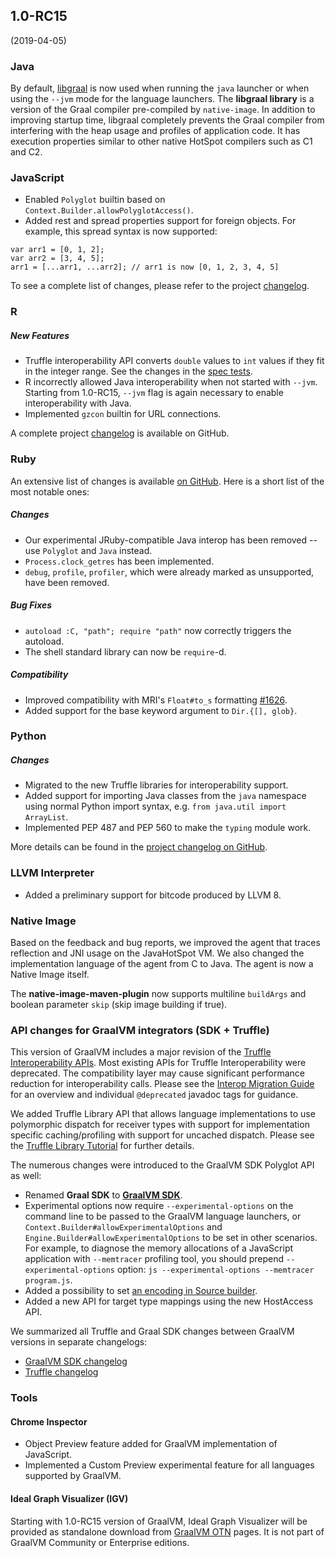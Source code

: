 ## 1.0-RC15
(2019-04-05)

### Java

By default,
[libgraal](https://github.com/oracle/graal/tree/master/compiler#libgraal) is now
used when running the `java` launcher or when using the `--jvm` mode for the
language launchers. The **libgraal library** is a version of the Graal compiler
pre-compiled by `native-image`. In addition to improving startup time, libgraal
completely prevents the Graal compiler from interfering with the heap usage and
profiles of application code. It has execution properties similar to other
native HotSpot compilers such as C1 and C2.

### JavaScript

* Enabled `Polyglot` builtin based on `Context.Builder.allowPolyglotAccess()`.
* Added rest and spread properties support for foreign objects. For example, this spread syntax is now supported:
```
var arr1 = [0, 1, 2];
var arr2 = [3, 4, 5];
arr1 = [...arr1, ...arr2]; // arr1 is now [0, 1, 2, 3, 4, 5]
```

To see a complete list of changes, please refer to the project [changelog](https://github.com/graalvm/graaljs/blob/master/CHANGELOG.md#version-100-rc15).

### R

##### New Features

* Truffle interoperability API converts `double` values to `int` values if they
fit in the integer range. See the changes in the [spec
tests](https://github.com/oracle/fastr/commit/e08e2b19571479dddb6167d9a1d492a14cb4c7b2#diff-c842fa11097793b19bd410589c36af99).
* R incorrectly allowed Java interoperability when not started with `--jvm`.
Starting from 1.0-RC15, `--jvm` flag is again necessary to enable interoperability with Java.
* Implemented `gzcon` builtin for URL connections.

A complete project [changelog](https://github.com/oracle/fastr/blob/master/CHANGELOG.md#10-rc-15)  is available on GitHub.

### Ruby

An extensive list of changes is available [on GitHub](https://github.com/oracle/truffleruby/blob/master/CHANGELOG.md#10-rc-15).
Here is a short list of the most notable ones:

##### Changes
* Our experimental JRuby-compatible Java interop has been removed -- use `Polyglot` and `Java` instead.
* `Process.clock_getres` has been implemented.
* `debug`, `profile`, `profiler`, which were already marked as unsupported, have been removed.

##### Bug Fixes
* `autoload :C, "path"; require "path"` now correctly triggers the autoload.
* The shell standard library can now be `require`-d.

##### Compatibility
* Improved compatibility with MRI's `Float#to_s` formatting [#1626](https://github.com/oracle/truffleruby/issues/1626).
* Added support for the base keyword argument to `Dir.{[], glob}`.


### Python

##### Changes
* Migrated to the new Truffle libraries for interoperability support.
* Added support for importing Java classes from the `java` namespace using normal Python import syntax, e.g. `from java.util import ArrayList`.
* Implemented PEP 487 and PEP 560 to make the `typing` module work.

More details can be found in the [project changelog on GitHub](https://github.com/graalvm/graalpython/blob/master/CHANGELOG.md#version-100-rc15).

### LLVM Interpreter

* Added  a preliminary support for bitcode produced by LLVM 8.

### Native Image

Based on the feedback and bug reports, we improved the agent that traces reflection
and JNI usage on the JavaHotSpot VM. We also changed the implementation language
of the agent from C to Java. The agent is now a Native Image itself.

The **native-image-maven-plugin** now supports multiline `buildArgs` and
boolean parameter `skip` (skip image building if true).

### API changes for GraalVM integrators (SDK + Truffle)

This version of GraalVM includes a major revision of the [Truffle
Interoperability
APIs](https://www.graalvm.org/truffle/javadoc/com/oracle/truffle/api/interop/package-summary.html).
Most existing APIs for Truffle Interoperability were deprecated. The
compatibility layer may cause significant performance reduction for
interoperability calls. Please see the [Interop Migration
Guide](https://github.com/oracle/graal/blob/master/truffle/docs/InteropMigration.md)
for an overview and individual `@deprecated` javadoc tags for guidance.

We added Truffle Library API that allows language implementations to use
polymorphic dispatch for receiver types with support for implementation specific
caching/profiling with support for uncached dispatch. Please see the [Truffle
Library
Tutorial](https://github.com/oracle/graal/blob/master/truffle/docs/TruffleLibraries.md)
for further details.


The numerous changes were introduced to the GraalVM SDK Polyglot API as well:

* Renamed **Graal SDK** to [**GraalVM SDK**](https://www.graalvm.org/sdk/javadoc/).
* Experimental options now require `--experimental-options` on the command line to
be passed to the GraalVM language launchers, or
`Context.Builder#allowExperimentalOptions` and
`Engine.Builder#allowExperimentalOptions` to be set in other scenarios.
For example, to diagnose the memory allocations of a JavaScript application with `--memtracer` profiling tool,
you should prepend `--experimental-options` option:
`js --experimental-options --memtracer program.js`.
* Added a possibility to set [an encoding in Source builder](https://www.graalvm.org/sdk/javadoc/org/graalvm/polyglot/Source.Builder.html#encoding-java.nio.charset.Charset-).
* Added a new API for target type mappings using the new HostAccess API.

We summarized all Truffle and Graal SDK changes between GraalVM versions in separate changelogs:

- [GraalVM SDK changelog](https://github.com/oracle/graal/blob/master/sdk/CHANGELOG.md#version-100-rc15)
- [Truffle changelog](https://github.com/oracle/graal/blob/master/truffle/CHANGELOG.md#version-100-rc15)

### Tools

#### Chrome Inspector

* Object Preview feature added for GraalVM implementation of JavaScript.
* Implemented a Custom Preview experimental feature for all languages supported by GraalVM.

#### Ideal Graph Visualizer (IGV)

Starting with 1.0-RC15 version of GraalVM, Ideal Graph Visualizer will be
provided as standalone download from [GraalVM
OTN](https://www.oracle.com/technetwork/oracle-labs/program-languages/downloads/index.html)
pages. It is not part of GraalVM Community or Enterprise editions.

